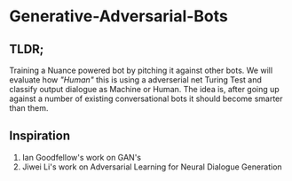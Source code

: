 # Generative-Adversarial-Bots

## TLDR;
Training a Nuance powered bot by pitching it against other bots. We will evaluate how *"Human"* this is  using a adverserial  net Turing Test and classify output dialogue as Machine or Human. The idea is, after going up against a number of existing conversational bots it should become smarter than them.

## Inspiration
1. Ian Goodfellow's work on GAN's 
2. Jiwei Li's work on Adversarial Learning for Neural Dialogue Generation



